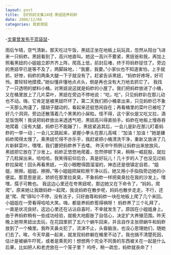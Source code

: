```yaml
---
layout: post
title: 【好妈妈文集249】黑妞妞养蚂蚱
date: 2006/12/08
categories: 我爱我妞
---
```


-[文章曾发布于蓝袋鼠](http://landaishu.hi2net.com/home/blog_read.asp?id=4175&blogid=20267)-



雨后乍晴，空气清新。那天吃过午饭，黑妞正坐在地板上玩玩具，忽然从阳台飞进来一只蚂蚱。黑妞看到了，高兴地直叫。她这一高兴不要紧，黑妞爸和我，再加上照看黑妞的小姐姐立即齐齐上阵，爬高上低，前封后堵，终于将蚂蚱捉住了。旁边的黑妞早已是等不及了，两脚跺地，：“我要，我要。”小家伙也不知道害怕，上手就抓，好惨，蚂蚱的两条大腿一下子就没有了。赶紧告诉黑妞，“蚂蚱好疼呀，好可怜。要轻轻地摸摸。”她似懂非懂地点点头，倒是再也没有大力地去抓它了。
 我找了一只透明的塑料小桶，对黑妞说这就是蚂蚱的小屋了。我们把蚂蚱放进了小桶，又在桶里放上了几片菜叶，黑妞在旁边不停地说：“吃，吃”，只见蚂蚱趴在那儿动也不动。嗨，它肯定是被黑妞吓坏了。第二天我们把小桶拿出来，只见蚂蚱已不象一天那么拘谨了，摆胡子腿动的，看起来还挺悠闲自在；再看桶里的菜叶已被吃了好几个洞洞，旁边还散落着几个黑黑的小屎粒。怪不得，这个家伙是又吃又拉，酒足饭饱啊！我说把蚂蚱放出来透透气吧，黑妞高兴得直拍手。蚂蚱在地板上慢吞吞地爬着（没有大腿，蚂蚱已不能蹦了），黑妞紧追其后，一会儿是趴在那儿盯着蚂蚱的一举一动；一会儿又跳起来，紧握小拳头在那儿高喊：“加油！加油！”她是嫌蚂蚱爬得太慢了。乘黑妞忙得不亦乐乎，我赶紧把小桶清洗干净，重新又放进了几片新鲜菜叶。嘿嘿，我们要把蚂蚱养下去喽。
 昨天中午照例让蚂蚱出来放放风，黑妞把它放在了沙发上。蚂蚱正悠悠地爬着，忽然停顿下来，稍稍一崛屁股，就拉了几粒屎出来。哈哈哈，我笑得前仰后合，真是好玩儿！几十岁的人了也没见过蚂蚱拉屎呢！回头再看黑妞，一双小眼瞪得圆溜溜的，神态还是很镇定自若，“姐姐，擦擦。姐姐，擦擦。”等小姐姐把屎粒擦干净以后，她又用小手指指旁边她的小便盆。那意思是说，娇娇在那里拉臭臭，不象蚂蚱一样把臭臭拉在我的沙发上。嘿嘿，孺子可教也。
 我这边心里还在夸黑妞呢，那边她又在下命令了，“妈妈，爬爬”。原来她让我跟蚂蚱一起爬，我说蚂蚱在散步呢，妈妈也散步走走。不行，还是“爬、爬”得叫个不停，没有法子，只好曲尊和蚂蚱一块在地板上爬了几个来回。小姐姐在一旁看得哈哈大笑。嗨，都是养蚂蚱惹得祸呀！
 蚂蚱养了三个礼拜了，一直是状况良好。这边心里还在沾沾自喜时，不幸就发生了。原因在小姐姐身上。由于养蚂蚱稍有一些成功经验，就极大地膨胀了自信心，决定扩大养殖范围。昨天晚上她带黑妞出去玩，在花园里抓了五六个蜗牛回来，并且自作主张把蜗牛和蚂蚱放到了一个桶里。我昨天鼻炎犯了，流涕不止，头昏脑涨，也没心思理她们，随她们去了。唉，今天早晨一起来，就发现蚂蚱躺在桶里不动了。我也搞不清楚死因，估计是被蜗牛吓死，或者是熏死的！想想两个完全不同类的东西被关在一起是什么后果，比如把人和老虎放在一个笼子里？
 呜呼，稍一疏忽，蚂蚱就丧命了！